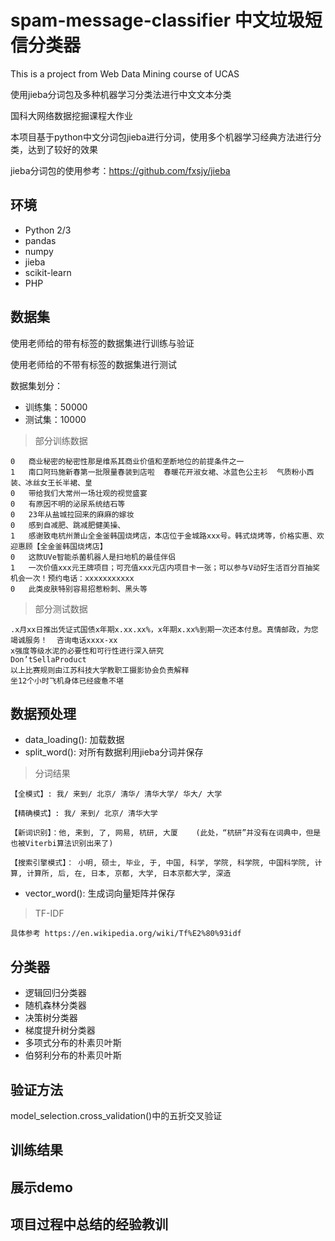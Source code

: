 # spam-message-classifier 中文垃圾短信分类器
This is a project from Web Data Mining course of UCAS

使用jieba分词包及多种机器学习分类法进行中文文本分类

国科大网络数据挖掘课程大作业

本项目基于python中文分词包jieba进行分词，使用多个机器学习经典方法进行分类，达到了较好的效果

jieba分词包的使用参考：https://github.com/fxsjy/jieba

## 环境

- Python 2/3
- pandas
- numpy
- jieba
- scikit-learn
- PHP
## 数据集

使用老师给的带有标签的数据集进行训练与验证

使用老师给的不带有标签的数据集进行测试

数据集划分：

- 训练集：50000
- 测试集：10000

> 部分训练数据
```
0	商业秘密的秘密性那是维系其商业价值和垄断地位的前提条件之一
1	南口阿玛施新春第一批限量春装到店啦  春暖花开淑女裙、冰蓝色公主衫  气质粉小西装、冰丝女王长半裙、皇
0	带给我们大常州一场壮观的视觉盛宴
0	有原因不明的泌尿系统结石等
0	23年从盐城拉回来的麻麻的嫁妆
0	感到自减肥、跳减肥健美操、
1	感谢致电杭州萧山全金釜韩国烧烤店，本店位于金城路xxx号。韩式烧烤等，价格实惠、欢迎惠顾【全金釜韩国烧烤店】
0	这款UVe智能杀菌机器人是扫地机的最佳伴侣
1	一次价值xxx元王牌项目；可充值xxx元店内项目卡一张；可以参与V动好生活百分百抽奖机会一次！预约电话：xxxxxxxxxxx
0	此类皮肤特别容易招惹粉刺、黑头等
```
> 部分测试数据
```
.x月xx日推出凭证式国债x年期x.xx.xx%，x年期x.xx%到期一次还本付息。真情邮政，为您竭诚服务！  咨询电话xxxx-xx
x强度等级水泥的必要性和可行性进行深入研究
Don’tSellaProduct
以上比赛规则由江苏科技大学教职工摄影协会负责解释
坐12个小时飞机身体已经疲惫不堪
```
## 数据预处理

- data_loading(): 加载数据
- split_word(): 对所有数据利用jieba分词并保存
> 分词结果
```
【全模式】: 我/ 来到/ 北京/ 清华/ 清华大学/ 华大/ 大学

【精确模式】: 我/ 来到/ 北京/ 清华大学

【新词识别】：他, 来到, 了, 网易, 杭研, 大厦    (此处，“杭研”并没有在词典中，但是也被Viterbi算法识别出来了)

【搜索引擎模式】： 小明, 硕士, 毕业, 于, 中国, 科学, 学院, 科学院, 中国科学院, 计算, 计算所, 后, 在, 日本, 京都, 大学, 日本京都大学, 深造
```
- vector_word(): 生成词向量矩阵并保存
> TF-IDF
``` TF-IDF是Text Frequency – Inverse Document Frequency的缩写，很显然从字面意思上，TF-IDF是由两部分组成的，前半部分是词频，后半部分是逆文档频率。TF-IDF是衡量单词重要性的一种指标。 
具体参考 https://en.wikipedia.org/wiki/Tf%E2%80%93idf
```

## 分类器
- 逻辑回归分类器
- 随机森林分类器
- 决策树分类器
- 梯度提升树分类器
- 多项式分布的朴素贝叶斯
- 伯努利分布的朴素贝叶斯


## 验证方法

model_selection.cross_validation()中的五折交叉验证

## 训练结果

## 展示demo

## 项目过程中总结的经验教训
